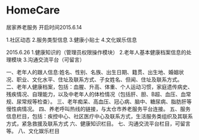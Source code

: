 # HomeCare
居家养老服务
开启时间2015.6.14

1.社区动态
2.服务类型信息
3.健康小贴士
4.文化娱乐信息

2015.6.26
1.健康知识的（管理员权限操作模块）
2.老年人基本健康档案信息的处理模块
3.沟通交流平台（可留言）


一、老年人的跟人信息:姓名、性别、名族、出生日期、籍贯、出生地、婚姻状况、职业、文化水平、住址及联系方式、子女姓名、但闻、住址及联系方式。
二、老年人健康档案，包括：血腥、升高、体重、个人运动习惯，家庭遗传病史、残疾情况、自理能力，以及中老年人的体检情况（包括肝、胆、B超、血压、血常规、尿常规等检查）。
三、老年痴呆、高血压、冠心病、脑中、糖尿病、脂肪肝等慢性病情况。
四、养老呼叫热线的链接，与太仓市养老服务平台连接。
五、服务信息栏目，包括：疾控中心、社区医疗中心及联系方式，生活服务类组织及其联系方式，紧急救援及联系方式
六、健康知识栏目。
七、沟通交流平台栏目，可留言等。
八、文化娱乐栏目

